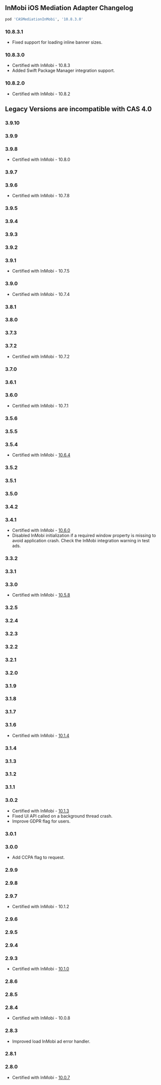 ## InMobi iOS Mediation Adapter Changelog
```ruby
pod 'CASMediationInMobi', '10.8.3.0'
```

### 10.8.3.1
- Fixed support for loading inline banner sizes.

### 10.8.3.0
- Certified with InMobi - 10.8.3
- Added Swift Package Manager integration support.

### 10.8.2.0
- Certified with InMobi - 10.8.2

## Legacy Versions are incompatible with CAS 4.0

### 3.9.10

### 3.9.9

### 3.9.8
- Certified with InMobi - 10.8.0

### 3.9.7

### 3.9.6
- Certified with InMobi - 10.7.8

### 3.9.5

### 3.9.4

### 3.9.3

### 3.9.2

### 3.9.1
- Certified with InMobi - 10.7.5

### 3.9.0
- Certified with InMobi - 10.7.4

### 3.8.1

### 3.8.0

### 3.7.3

### 3.7.2
- Certified with InMobi - 10.7.2

### 3.7.0

### 3.6.1

### 3.6.0
- Certified with InMobi - 10.7.1

### 3.5.6

### 3.5.5

### 3.5.4
- Certified with InMobi - [10.6.4](https://support.inmobi.com/monetize/sdk-documentation/ios-guidelines/changelogs)

### 3.5.2

### 3.5.1

### 3.5.0

### 3.4.2

### 3.4.1
- Certified with InMobi - [10.6.0](https://github.com/InMobi/sdk-sample-code-ios/blob/master/CHANGELOG.md)
- Disabled InMobi initialization if a required window property is missing to avoid application crash. Check the InMobi integration warning in test ads.

### 3.3.2

### 3.3.1

### 3.3.0
- Certified with InMobi - [10.5.8](https://github.com/InMobi/sdk-sample-code-ios/blob/master/CHANGELOG.md)

### 3.2.5

### 3.2.4

### 3.2.3

### 3.2.2

### 3.2.1

### 3.2.0

### 3.1.9

### 3.1.8

### 3.1.7

### 3.1.6
- Certified with InMobi - [10.1.4](https://github.com/InMobi/sdk-sample-code-ios/blob/master/CHANGELOG.md)

### 3.1.4

### 3.1.3

### 3.1.2

### 3.1.1

### 3.0.2
- Certified with InMobi - [10.1.3](https://github.com/InMobi/sdk-sample-code-ios/blob/master/CHANGELOG.md)
- Fixed UI API called on a background thread crash.
- Improve GDPR flag for users.

### 3.0.1

### 3.0.0
- Add CCPA flag to request.

### 2.9.9

### 2.9.8

### 2.9.7
- Certified with InMobi - 10.1.2

### 2.9.6

### 2.9.5

### 2.9.4

### 2.9.3
- Certified with InMobi - [10.1.0](https://target.my.com/help/partners/mob/ioshistory/ru)

### 2.8.6

### 2.8.5

### 2.8.4
- Certified with InMobi - 10.0.8

### 2.8.3
- Improved load InMobi ad error handler.

### 2.8.1

### 2.8.0
- Certified with InMobi - [10.0.7](https://github.com/InMobi/sdk-sample-code-ios/blob/master/CHANGELOG.md)